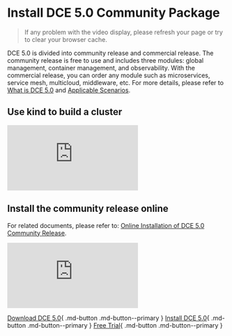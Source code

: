 # Install DCE 5.0 Community Package

> If any problem with the video display, please refresh your page or try to clear your browser cache.

DCE 5.0 is divided into community release and commercial release. The community release is free to use and includes three modules: global management, container management, and observability. With the commercial release, you can order any module such as microservices, service mesh, multicloud, middleware, etc. For more details, please refer to [What is DCE 5.0](../dce/what.md) and [Applicable Scenarios](../dce/scenario.md).

## Use kind to build a cluster

<div class="responsive-video-container">
<iframe src="https://harbor-test2.cn-sh2.ufileos.com/docs/videos/kind-cluster.mp4" scrolling="no" border="0" frameborder="no" framespacing="0 " allowfullscreen="true"> </iframe>
</div>

## Install the community release online

For related documents, please refer to: [Online Installation of DCE 5.0 Community Release](../install/intro.md#_2).

<div class="responsive-video-container">
<iframe src="https://harbor-test2.cn-sh2.ufileos.com/docs/videos/online-install-community.mp4" scrolling="no" border="0" frameborder="no" framespacing= "0" allowfullscreen="true"> </iframe>
</div>

[Download DCE 5.0](../download/dce5.md){ .md-button .md-button--primary }
[Install DCE 5.0](../install/intro.md){ .md-button .md-button--primary }
[Free Trial](../dce/license0.md){ .md-button .md-button--primary }
